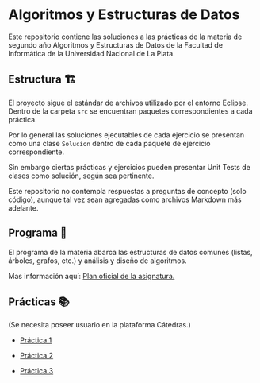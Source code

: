 # Algoritmos y Estructuras de Datos

Este repositorio contiene las soluciones a las prácticas de la materia de segundo año Algoritmos y Estructuras de Datos de la Facultad de Informática de la Universidad Nacional de La Plata.

## Estructura 🏗️

El proyecto sigue el estándar de archivos utilizado por el entorno Eclipse. Dentro de la carpeta ```src``` se encuentran paquetes correspondientes a cada práctica.

Por lo general las soluciones ejecutables de cada ejercicio se presentan como una clase ```Solucion``` dentro de cada paquete de ejercicio correspondiente.

Sin embargo ciertas prácticas y ejercicios pueden presentar Unit Tests de clases como solución, según sea pertinente.

Este repositorio no contempla respuestas a preguntas de concepto (solo código), aunque tal vez sean agregadas como archivos Markdown más adelante.

## Programa 📄

El programa de la materia abarca las estructuras de datos comunes (listas, árboles, grafos, etc.) y análisis y diseño de algoritmos.

Mas información aquí: [Plan oficial de la asignatura.](https://www.info.unlp.edu.ar/wp-content/uploads/2023/03/Algoritmos-y-Estructuras-de-Datos-COMB.pdf)

## Prácticas 📚

(Se necesita poseer usuario en la plataforma Cátedras.)

- [Práctica 1](https://catedras.linti.unlp.edu.ar/pluginfile.php/129659/mod_resource/content/0/2023_TP01B_Introduccion_al_Lenguaje_Java.pdf)

- [Práctica 2](https://catedras.linti.unlp.edu.ar/pluginfile.php/129661/mod_resource/content/0/2023_TP02_Listas.pdf)

- [Práctica 3](https://catedras.linti.unlp.edu.ar/pluginfile.php/129666/mod_resource/content/0/2023_TP03_AB.pdf)
